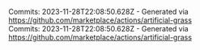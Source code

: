 Commits: 2023-11-28T22:08:50.628Z - Generated via https://github.com/marketplace/actions/artificial-grass
<br>
Commits: 2023-11-28T22:08:50.628Z - Generated via https://github.com/marketplace/actions/artificial-grass
<br>
